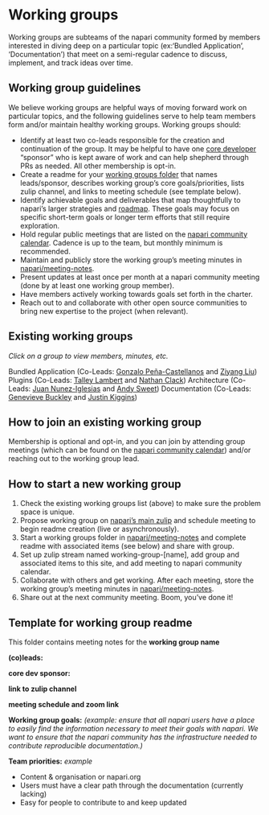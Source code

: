 # Working groups 

Working groups are subteams of the napari community formed by members interested in diving deep on a particular topic (ex:‘Bundled Application’, ‘Documentation’) that meet on a semi-regular cadence to discuss, implement, and track ideas over time. 

## Working group guidelines

We believe working groups are helpful ways of moving forward work on particular topics, and the following guidelines serve to help team members form and/or maintain healthy working groups. Working groups should:

- Identify at least two co-leads responsible for the creation and continuation of the group. It may be helpful to have one [core developer](https://napari.org/community/team.html#current-core-developers) “sponsor” who is kept aware of work and can help shepherd through PRs as needed. All other membership is opt-in.
- Create a readme for your [working groups folder](https://github.com/napari/meeting-notes/tree/main/2021/working-groups) that names leads/sponsor, describes working group’s core goals/priorities, lists zulip channel, and links to meeting schedule (see template below). 
- Identify achievable goals and deliverables that map thoughtfully to napari’s larger strategies and [roadmap](https://napari.org/roadmaps/index.html). These goals may focus on specific short-term goals or longer term efforts that still require exploration. 
- Hold regular public meetings that are listed on the [napari community calendar](https://napari.org/community/team.html#meeting-schedule). Cadence is up to the team, but monthly minimum is recommended.
- Maintain and publicly store the working group’s meeting minutes in [napari/meeting-notes](https://github.com/napari/meeting-notes).
- Present updates at least once per month at a napari community meeting (done by at least one working group member).
- Have members actively working towards goals set forth in the charter.
- Reach out to and collaborate with other open source communities to bring new expertise to the project (when relevant).

## Existing working groups

_Click on a group to view members, minutes, etc._

Bundled Application (Co-Leads: [Gonzalo Peña-Castellanos](https://github.com/goanpeca) and [Ziyang Liu](https://github.com/potating-potato))
Plugins (Co-Leads: [Talley Lambert](https://github.com/tlambert03) and [Nathan Clack](https://github.com/nclack))
Architecture (Co-Leads: [Juan Nunez-Iglesias](https://github.com/jni) and [Andy Sweet](https://github.com/andy-sweet))
Documentation (Co-Leads: [Genevieve Buckley](https://github.com/GenevieveBuckley) and [Justin Kiggins](https://github.com/neuromusic))

## How to join an existing working group

Membership is optional and opt-in, and you can join by attending group meetings (which can be found on the [napari community calendar](https://napari.org/community/team.html#meeting-schedule)) and/or reaching out to the working group lead.

## How to start a new working group

1. Check the existing working groups list (above) to make sure the problem space is unique.
2. Propose working group on [napari’s main zulip](https://napari.zulipchat.com) and schedule meeting to begin readme creation (live or asynchronously).
3. Start a working groups folder in [napari/meeting-notes](https://github.com/napari/meeting-notes) and complete readme with associated items (see below) and share with group.
4. Set up zulip stream named working-group-[name], add group and associated items to this site, and add meeting to napari community calendar. 
5. Collaborate with others and get working. After each meeting, store the working group’s meeting minutes in [napari/meeting-notes](https://github.com/napari/meeting-notes).
6. Share out at the next community meeting. Boom, you’ve done it!

## Template for working group readme

This folder contains meeting notes for the **working group name**

**(co)leads:**

**core dev sponsor:**

**link to zulip channel**

**meeting schedule and zoom link**

**Working group goals:** _(example: ensure that all napari users have a place to easily find the information necessary to meet their goals with napari. We want to ensure that the napari community has the infrastructure needed to contribute reproducible documentation.)_

**Team priorities:**
_example_
- Content & organisation or napari.org
- Users must have a clear path through the documentation (currently lacking)
- Easy for people to contribute to and keep updated
